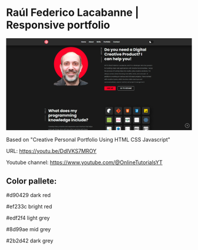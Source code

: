 # Raúl Federico Lacabanne | Responsive portfolio

![Responsive personal portfolio](./assets/images/img-portfolio.png)

Based on "Creative Personal Portfolio Using HTML CSS Javascript"

URL: https://youtu.be/DdlVKS7MROY

Youtube channel: https://www.youtube.com/@OnlineTutorialsYT


## Color pallete:

#d90429	dark red

#ef233c	bright red

#edf2f4	light grey

#8d99ae	mid grey

#2b2d42	dark grey
